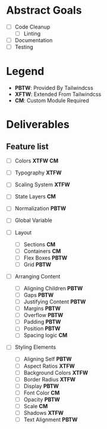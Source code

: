 # Abstract Goals

- [ ] Code Cleanup
    - [ ] Linting
- [ ] Documentation
- [ ] Testing

# Legend
- **PBTW**: Provided By Tailwindcss
- **XFTW**: Extended From Tailwindcss
- **CM**: Custom Module Required


# Deliverables

## Feature list
- [ ] Colors **XTFW** **CM**
- [ ] Typography **XTFW**
- [ ] Scaling System **XTFW**
- [ ] State Layers **CM**
- [ ] Normalization **PBTW**
- [ ] Global Variable

- [ ] Layout
    - [ ] Sections **CM**
    - [ ] Containers **CM**
    - [ ] Flex Boxes **PBTW**
    - [ ] Grid **PBTW**

- [ ] Arranging Content
    - [ ] Aligning Children **PBTW**
    - [ ] Gaps **PBTW**
    - [ ] Justifying Content **PBTW**
    - [ ] Margins **PBTW**
    - [ ] Overflow **PBTW**
    - [ ] Padding **PBTW**
    - [ ] Position **PBTW**
    - [ ] Spacing logic **CM**

- [ ] Styling Elements
    - [ ] Aligning Self **PBTW**
    - [ ] Aspect Ratios **XTFW**
    - [ ] Background Colors **XTFW**
    - [ ] Border Radius **XTFW**
    - [ ] Display **PBTW**
    - [ ] Font Color **CM**
    - [ ] Opacity **PBTW**
    - [ ] Scale **CM**
    - [ ] Shadows **XTFW**
    - [ ] Text Alignment **PBTW**
